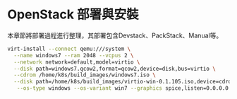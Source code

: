 # OpenStack 部署與安裝
本章節將部署過程進行整理，其部署包含Devstack、PackStack、Manual等。


```sh
virt-install --connect qemu:///system \
  --name windows7 --ram 2048 --vcpus 2 \
  --network network=default,model=virtio \
  --disk path=windows7.qcow2,format=qcow2,device=disk,bus=virtio \
  --cdrom /home/k8s/build_images/windows7.iso \
  --disk path=/home/k8s/build_images/virtio-win-0.1.105.iso,device=cdrom \
   --os-type windows --os-variant win7 --graphics spice,listen=0.0.0.0
```